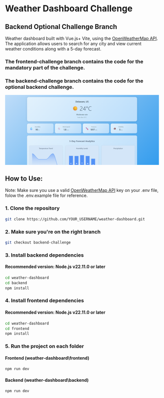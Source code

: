 # Weather Dashboard Challenge
## Backend Optional Challenge Branch

Weather dashboard built with Vue.js+ Vite, using the [OpenWeatherMap API](https://openweathermap.org/api). The application allows users to search for any city and view current weather conditions along with a 5-day forecast.

### The frontend-challenge branch contains the code for the mandatory part of the challenge.
### The backend-challenge branch contains the code for the optional backend challenge.

![Preview Screenshot](./weather-dashboard/frontend/src/assets/preview.png)

## How to Use:
Note: Make sure you use a valid [OpenWeatherMap API](https://openweathermap.org/api) key on your .env file, folow the .env.example file for reference. 

### 1. Clone the repository

```bash
git clone https://github.com/YOUR_USERNAME/weather-dashboard.git
```
### 2. Make sure you're on the right branch

```bash
git checkout backend-challenge
```

### 3. Install backend dependencies
#### Recommended version: Node.js v22.11.0 or later

```bash
cd weather-dashboard
cd backend
npm install
```

### 4. Install frontend dependencies
#### Recommended version: Node.js v22.11.0 or later

```bash
cd weather-dashboard
cd frontend
npm install
```

### 5. Run the project on each folder

#### Frontend (weather-dashboard\frontend)

```bash
npm run dev
```

#### Backend (weather-dashboard\backend)

```bash
npm run dev
```

